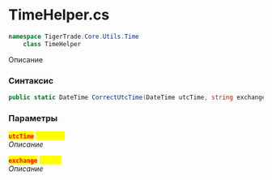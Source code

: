 
# TimeHelper.cs
```csharp
namespace TigerTrade.Core.Utils.Time  
    class TimeHelper
```

Описание

### Синтаксис
```csharp
public static DateTime CorrectUtcTime(DateTime utcTime, string exchange)
```

### Параметры  
<mark style="color:red;">**`utcTime`**</mark> <mark style="color:yellow;">`DateTime`</mark>  
 *Описание*  
  
<mark style="color:red;">**`exchange`**</mark> <mark style="color:yellow;">`string`</mark>  
 *Описание*  
  

                    
                    